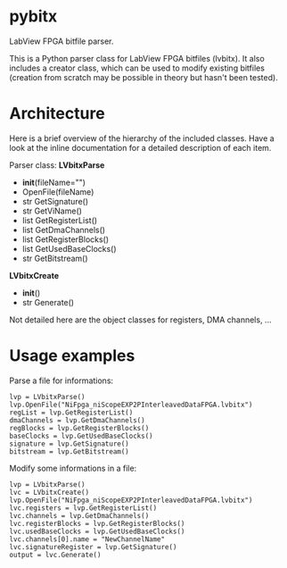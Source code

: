pybitx
======

LabView FPGA bitfile parser.

This is a Python parser class for LabView FPGA bitfiles (lvbitx). It also includes a creator class, which can be used to modify existing bitfiles (creation from scratch may be possible in theory but hasn't been tested).

Architecture
============

Here is a brief overview of the hierarchy of the included classes. Have a look at the inline documentation for a detailed description of each item.

Parser class:
**LVbitxParse**
* __init__(fileName="")
* OpenFile(fileName)
* str GetSignature()
* str GetViName()
* list GetRegisterList()
* list GetDmaChannels()
* list GetRegisterBlocks()
* list GetUsedBaseClocks()
* str GetBitstream()

**LVbitxCreate**
* __init__()
* str Generate()

Not detailed here are the object classes for registers, DMA channels, ...

Usage examples
==============

Parse a file for informations:

	lvp = LVbitxParse()
	lvp.OpenFile("NiFpga_niScopeEXP2PInterleavedDataFPGA.lvbitx")
	regList = lvp.GetRegisterList()
	dmaChannels = lvp.GetDmaChannels()
	regBlocks = lvp.GetRegisterBlocks()
	baseClocks = lvp.GetUsedBaseClocks()
	signature = lvp.GetSignature()
	bitstream = lvp.GetBitstream()

Modify some informations in a file:

	lvp = LVbitxParse()
	lvc = LVbitxCreate()
	lvp.OpenFile("NiFpga_niScopeEXP2PInterleavedDataFPGA.lvbitx")
	lvc.registers = lvp.GetRegisterList()
	lvc.channels = lvp.GetDmaChannels()
	lvc.registerBlocks = lvp.GetRegisterBlocks()
	lvc.usedBaseClocks = lvp.GetUsedBaseClocks()
	lvc.channels[0].name = "NewChannelName"
	lvc.signatureRegister = lvp.GetSignature()
	output = lvc.Generate()
